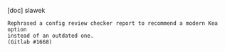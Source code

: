 [doc] slawek

    Rephrased a config review checker report to recommend a modern Kea option
    instead of an outdated one.
    (Gitlab #1668)
